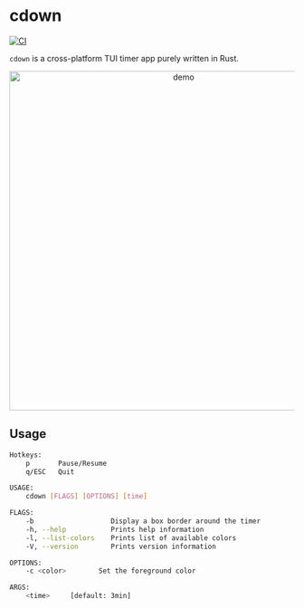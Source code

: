# cdown

[![CI](https://github.com/elpnt/cdown/actions/workflows/ci.yml/badge.svg)](https://github.com/elpnt/cdown/actions/workflows/ci.yml)

`cdown` is a cross-platform TUI timer app purely written in Rust.

<p align="center">
  <img src="https://user-images.githubusercontent.com/39664774/121809504-fb1c5c80-cc97-11eb-821a-fdfe4b98203f.gif" alt="demo" width="600">
</p>

## Usage

```sh
Hotkeys:
    p       Pause/Resume
    q/ESC   Quit

USAGE:
    cdown [FLAGS] [OPTIONS] [time]

FLAGS:
    -b                   Display a box border around the timer
    -h, --help           Prints help information
    -l, --list-colors    Prints list of available colors
    -V, --version        Prints version information

OPTIONS:
    -c <color>        Set the foreground color 

ARGS:
    <time>     [default: 3min]
```
